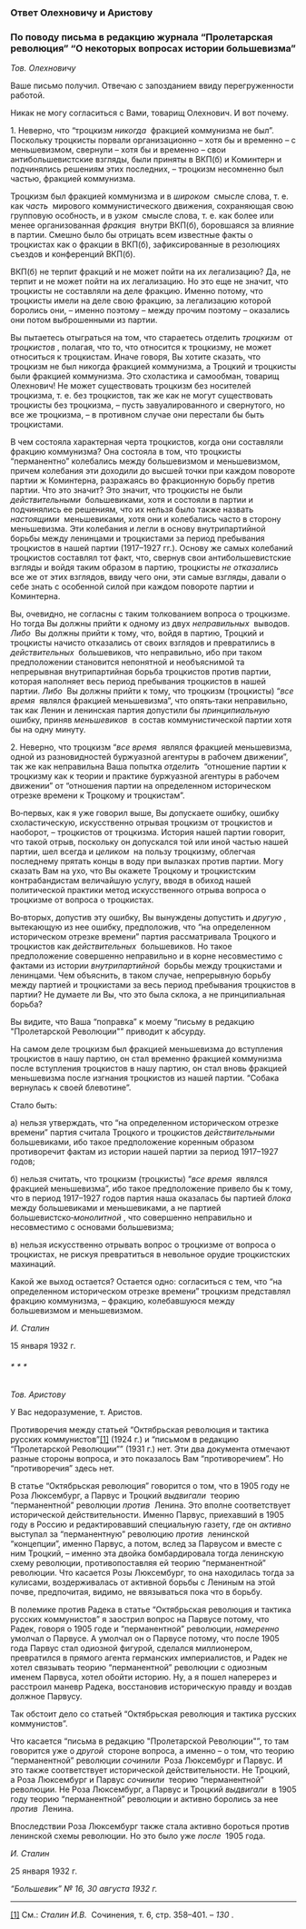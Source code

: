 ### Ответ Олехновичу и Аристову
### По поводу письма в редакцию журнала “Пролетарская революция” “О некоторых вопросах истории большевизма”

_Тов. Олехновичу_

Ваше письмо получил. Отвечаю с запозданием ввиду перегруженности работой.

Никак не могу согласиться с Вами, товарищ Олехнович. И вот почему.

1. Неверно, что “троцкизм _никогда_  фракцией коммунизма не был”. Поскольку троцкисты порвали организационно – хотя бы и временно – с меньшевизмом, свернули – хотя бы и временно – свои антибольшевистские взгляды, были приняты в ВКП(б) и Коминтерн и подчинялись решениям этих последних, – троцкизм несомненно был частью, фракцией коммунизма.

Троцкизм был фракцией коммунизма и в _широком_  смысле слова, т. е. как _часть_  мирового коммунистического движения, сохраняющая свою групповую особность, и в _узком_  смысле слова, т. е. как более или менее организованная _фракция_  внутри ВКП(б), боровшаяся за влияние в партии. Смешно было бы отрицать всем известные факты о троцкистах как о фракции в ВКП(б), зафиксированные в резолюциях съездов и конференций ВКП(б).

ВКП(б) не терпит фракций и не может пойти на их легализацию? Да, не терпит и не может пойти на их легализацию. Но это еще не значит, что троцкисты не составляли на деле фракцию. Именно потому, что троцкисты имели на деле свою фракцию, за легализацию которой боролись они, – именно поэтому – между прочим поэтому – оказались они потом выброшенными из партии.

Вы пытаетесь отыграться на том, что стараетесь отделить _троцкизм_  от _троцкистов_ , полагая, что то, что относится к троцкизму, не может относиться к троцкистам. Иначе говоря, Вы хотите сказать, что троцкизм не был никогда фракцией коммунизма, а Троцкий и троцкисты были фракцией коммунизма. Это схоластика и самообман, товарищ Олехнович! Не может существовать троцкизм без носителей троцкизма, т. е. без троцкистов, так же как не могут существовать троцкисты без троцкизма, – пусть завуалированного и свернутого, но все же троцкизма, – в противном случае они перестали бы быть троцкистами.

В чем состояла характерная черта троцкистов, когда они составляли фракцию коммунизма? Она состояла в том, что троцкисты “перманентно” колебались между большевизмом и меньшевизмом, причем колебания эти доходили до высшей точки при каждом повороте партии ж Коминтерна, разражаясь во фракционную борьбу претив партии. Что это значит? Это значит, что троцкисты не были _действительными_  большевиками, хотя и состояли в партии и подчинялись ее решениям, что их нельзя было также назвать _настоящими_  меньшевиками, хотя они и колебались часто в сторону меньшевизма. Эти колебания и легли в основу внутрипартийной борьбы между ленинцами и троцкистами за период пребывания троцкистов в нашей партии (1917–1927 гг.). Основу же самых колебаний троцкистов составлял тот факт, что, свернув свои антибольшевистские взгляды и войдя таким образом в партию, троцкисты _не отказались_  все же от этих взглядов, ввиду чего они, эти самые взгляды, давали о себе знать с особенной силой при каждом повороте партии и Коминтерна.

Вы, очевидно, не согласны с таким толкованием вопроса о троцкизме. Но тогда Вы должны прийти к одному из двух _неправильных_  выводов. _Либо_  Вы должны прийти к тому, что, войдя в партию, Троцкий и троцкисты начисто отказались от своих взглядов и превратились в _действительных_  большевиков, что неправильно, ибо при таком предположении становится непонятной и необъяснимой та непрерывная внутрипартийная борьба троцкистов против партии, которая наполняет весь период пребывания троцкистов в нашей партии. _Либо_  Вы должны прийти к тому, что троцкизм (троцкисты) “_все время_  являлся фракцией меньшевизма”, что опять‑таки неправильно, так как Ленин и ленинская партия допустили бы _принципиальную_  ошибку, приняв _меньшевиков_  в состав коммунистической партии хотя бы на одну минуту.

2. Неверно, что троцкизм “_все время_  являлся фракцией меньшевизма, одной из разновидностей буржуазной агентуры в рабочем движении”, так же как неправильна Ваша попытка _отделить_  “отношение партии к троцкизму как к теории и практике буржуазной агентуры в рабочем движении” от “отношения партии на определенном историческом отрезке времени к Троцкому и троцкистам”.

Во‑первых, как я уже говорил выше, Вы допускаете ошибку, ошибку схоластическую, искусственно отрывая троцкизм от троцкистов и наоборот, – троцкистов от троцкизма. История нашей партии говорит, что такой отрыв, поскольку он допускался той или иной частью нашей партии, шел всегда и _целиком_  на пользу троцкизму, облегчая последнему прятать концы в воду при вылазках против партии. Могу сказать Вам на ухо, что Вы окажете Троцкому и троцкистским контрабандистам величайшую услугу, вводя в обиход нашей политической практики метод искусственного отрыва вопроса о троцкизме от вопроса о троцкистах.

Во‑вторых, допустив эту ошибку, Вы вынуждены допустить и _другую_ , вытекающую из нее ошибку, предположив, что “на определенном историческом отрезке времени” партия рассматривала Троцкого и троцкистов как _действительных_  большевиков. Но такое предположение совершенно неправильно и в корне несовместимо с фактами из истории _внутрипартийной_  борьбы между троцкистами и ленинцами. Чем объяснить, в таком случае, непрерывную борьбу между партией и троцкистами за весь период пребывания троцкистов в партии? Не думаете ли Вы, что это была склока, а не принципиальная борьба?

Вы видите, что Ваша “поправка” к моему “письму в редакцию "Пролетарской Революции"” приводит к абсурду.

На самом деле троцкизм был фракцией меньшевизма до вступления троцкистов в нашу партию, он стал временно фракцией коммунизма после вступления троцкистов в нашу партию, он стал вновь фракцией меньшевизма после изгнания троцкистов из нашей партии. “Собака вернулась к своей блевотине”.

Стало быть:

а) нельзя утверждать, что “на определенном историческом отрезке времени” партия считала Троцкого и троцкистов _действительными_  большевиками, ибо такое предположение коренным образом противоречит фактам из истории нашей партии за период 1917–1927 годов;

б) нельзя считать, что троцкизм (троцкисты) “_все время_  являлся фракцией меньшевизма”, ибо такое предположение привело бы к тому, что в период 1917–1927 годов партия наша оказалась бы партией _блока_  между большевиками и меньшевиками, а не партией большевистско‑_монолитной_ , что совершенно неправильно и несовместимо с основами большевизма;

в) нельзя искусственно отрывать вопрос о троцкизме от вопроса о троцкистах, не рискуя превратиться в невольное орудие троцкистских махинаций.

Какой же выход остается? Остается одно: согласиться с тем, что “на определенном историческом отрезке времени” троцкизм представлял фракцию коммунизма, – фракцию, колебавшуюся между большевизмом и меньшевизмом.

_И. Сталин_

15 января 1932 г.

###### * * *

_Тов. Аристову_

У Вас недоразумение, т. Аристов.

Противоречия между статьей “Октябрьская революция и тактика русских коммунистов”[[1]](#_ftn1) (1924 г.) и “письмом в редакцию “Пролетарской Революции”” (1931 г.) нет. Эти два документа отмечают разные стороны вопроса, и это показалось Вам “противоречием”. Но “противоречия” здесь нет.

В статье “Октябрьская революция” говорится о том, что в 1905 году не Роза Люксембург, а Парвус и Троцкий _выдвигали_  теорию “перманентной” революции _против_  Ленина. Это вполне соответствует исторической действительности. Именно Парвус, приехавший в 1905 году в Россию и редактировавший специальную газету, где он _активно_  выступал за “перманентную” революцию _против_  ленинской “концепции”, именно Парвус, а потом, вслед за Парвусом и вместе с ним Троцкий, – именно эта двойка бомбардировала тогда ленинскую схему революции, противопоставляя ей теорию “перманентной” революции. Что касается Розы Люксембург, то она находилась тогда за кулисами, воздерживалась от активной борьбы с Лениным на этой почве, предпочитая, видимо, не ввязываться пока что в борьбу.

В полемике против Радека в статье “Октябрьская революция и тактика русских коммунистов” я заострил вопрос на Парвусе потому, что Радек, говоря о 1905 годе и “перманентной” революции, _намеренно_  умолчал о Парвусе. А умолчал он о Парвусе потому, что после 1905 года Парвус стал одиозной фигурой, сделался миллионером, превратился в прямого агента германских империалистов, и Радек не хотел связывать теорию “перманентной” революции с одиозным именем Парвуса, хотел обойти историю. Ну, а я пошел наперерез и расстроил маневр Радека, восстановив историческую правду и воздав должное Парвусу.

Так обстоит дело со статьей “Октябрьская революция и тактика русских коммунистов”.

Что касается “письма в редакцию "Пролетарской Революции"”, то там говорится уже о _другой_  стороне вопроса, а именно – о том, что теорию “перманентной” революции _сочинили_  Роза Люксембург и Парвус. И это также соответствует исторической действительности. Не Троцкий, а Роза Люксембург и Парвус _сочинили_  теорию “перманентной” революции. Не Роза Люксембург, а Парвус и Троцкий _выдвигали_  в 1905 году теорию “перманентной” революции и активно боролись за нее _против_  Ленина.

Впоследствии Роза Люксембург также стала активно бороться против ленинской схемы революции. Но это было уже _после_  1905 года.

_И. Сталин_

25 января 1932 г.

_“Большевик” № 16, 30 августа 1932 г._

  

---

[[1]](#_ftnref1) См.: _Сталин И.В._  Сочинения, т. 6, стр. 358–401. – _130_ .